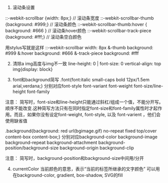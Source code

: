 1. 滚动条设置

::-webkit-scrollbar {width: 8px;} // 滚动条宽度
::-webkit-scrollbar-thumb {background: #999;} // 滚动条颜色
::-webkit-scrollbar-thumb:hover { background: #666 } // 滚动条hover颜色
::-webkit-scrollbar-track-piece {background: #fff;} // 滚动条空白颜色

用stylus写就是这样
::-webkit-scrollbar
  width: 8px
  &-thumb
    background: #999
    &:hover
      background: #666
  &-track-piece
    background: #fff
    
2. 清除a img高度与img不一致
  line-height: 0 | font-size: 0
  vertical-align: top
  img{display: block}

3. font和background简写
  .font{font:italic small-caps bold 12px/1.5em arial,verdana;}
  分别对应font-style font-variant font-weight font-size/line-height font-family
  
  注意：
  简写时，font-size和line-height只能通过斜杠/组成一个值，不能分开写。
  顺序不能改变.这种简写方法只有在同时指定font-size和font-family属性时才起作用。而且，如果你没有设定font-weight, font-style, 以及 font-varient ，他们会使用缺省值
  
  .background{background: red url(bgimage.gif) no-repeat fixed top/cover content-box content-box;}
  分别对应background-color background-image background-repeat background-attachment background-position/background-size background-origin background-clip
  
  注意：
  简写时，background-position和background-size中间用/分开

4. currentColor
  当前颜色的意思，表示“当前的标签所继承的文字颜色”
  可以用在background-color, gradient, box-shadow, SVG的fill
